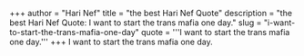 +++
author = "Hari Nef"
title = "the best Hari Nef Quote"
description = "the best Hari Nef Quote: I want to start the trans mafia one day."
slug = "i-want-to-start-the-trans-mafia-one-day"
quote = '''I want to start the trans mafia one day.'''
+++
I want to start the trans mafia one day.
